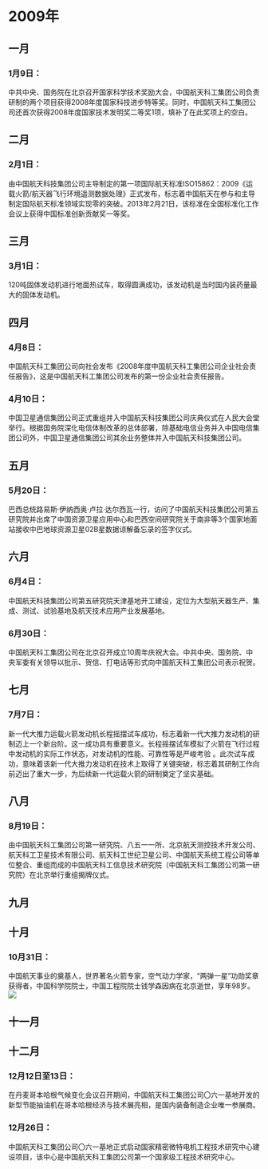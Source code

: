 # 2009年
## 一月
### 1月9日：
中共中央、国务院在北京召开国家科学技术奖励大会，中国航天科工集团公司负责研制的两个项目获得2008年度国家科技进步特等奖。同时，中国航天科工集团公司还首次获得2008年度国家技术发明奖二等奖1项，填补了在此奖项上的空白。
## 二月
### 2月1日：
由中国航天科技集团公司主导制定的第一项国际航天标准ISO15862：2009《运载火箭/航天器飞行环境遥测数据处理》正式发布，标志着中国航天在参与和主导制定国际航天标准领域实现零的突破。2013年2月21日，该标准在全国标准化工作会议上获得中国标准创新贡献奖一等奖。
## 三月
### 3月1日：
120吨固体发动机进行地面热试车，取得圆满成功，该发动机是当时国内装药量最大的固体发动机。
## 四月
### 4月8日：
中国航天科工集团公司向社会发布《2008年度中国航天科工集团公司企业社会责任报告》，这是中国航天科工集团公司发布的第一份企业社会责任报告。
### 4月10日：
中国卫星通信集团公司正式重组并入中国航天科技集团公司庆典仪式在人民大会堂举行。根据国务院深化电信体制改革的总体部署，除基础电信业务并入中国电信集团公司外，中国卫星通信集团公司其余业务整体并入中国航天科技集团公司。
## 五月
### 5月20日：
巴西总统路易斯·伊纳西奥·卢拉·达尔西瓦一行，访问了中国航天科技集团公司第五研究院并出席了中国资源卫星应用中心和巴西空间研究院关于南非等3个国家地面站接收中巴地球资源卫星02B星数据谅解备忘录的签字仪式。
## 六月
### 6月4日：
中国航天科技集团公司第五研究院天津基地开工建设，定位为大型航天器生产、集成、测试、试验基地及航天技术应用产业发展基地。
### 6月30日：
中国航天科工集团公司在北京召开成立10周年庆祝大会。中共中央、国务院、中央军委有关领导以批示、贺信、打电话等形式向中国航天科工集团公司表示祝贺。
## 七月
### 7月7日：
新一代大推力运载火箭发动机长程摇摆试车成功，标志着新一代大推力发动机的研制迈上一个新台阶。这一成功具有重要意义。长程摇摆试车模拟了火箭在飞行过程中发动机的实际工作状态，对发动机的性能、可靠性等是严峻考验 。此次试车成功，意味着该新一代大推力发动机在技术上取得了关键突破，标志着其研制工作向前迈出了重大一步，为后续新一代运载火箭的研制奠定了坚实基础。
## 八月
### 8月19日：
由中国航天科工集团公司第一研究院、八五一一所、北京航天测控技术开发公司、航天科工卫星技术有限公司、航天科工世纪卫星公司、中国航天系统工程公司等单位整合、重组而成的中国航天科工信息技术研究院（中国航天科工集团公司第一研究院）在北京举行重组揭牌仪式。
## 九月
## 十月
### 10月31日：
中国航天事业的奠基人，世界著名火箭专家，空气动力学家，“两弹一星”功勋奖章获得者，中国科学院院士，中国工程院院士钱学森因病在北京逝世，享年98岁。  
![](https://ts1.tc.mm.bing.net/th/id/R-C.02041a1f2e36862b915e3742c5f643e9?rik=iij05hM0mnHXQg&riu=http%3a%2f%2fwww.ordosedu.cn%2f__local%2f0%2f20%2f41%2fA1F2E36862B915E3742C5F643E9_1C234A91_44FB5.jpg&ehk=w9nT4xIWxgdZxlxNUwWXM4S2DW9Y0v0lFDUmuSroGlU%3d&risl=&pid=ImgRaw&r=0)
## 十一月
## 十二月
### 12月12日至13日：
在丹麦哥本哈根气候变化会议召开期间，中国航天科工集团公司〇六一基地开发的新型节能抽油机在哥本哈根经济与技术展亮相，是国内装备制造企业唯一参展商。
### 12月26日：
中国航天科工集团公司〇六一基地正式启动国家精密微特电机工程技术研究中心建设项目，该中心是中国航天科工集团公司第一个国家级工程技术研究中心。
